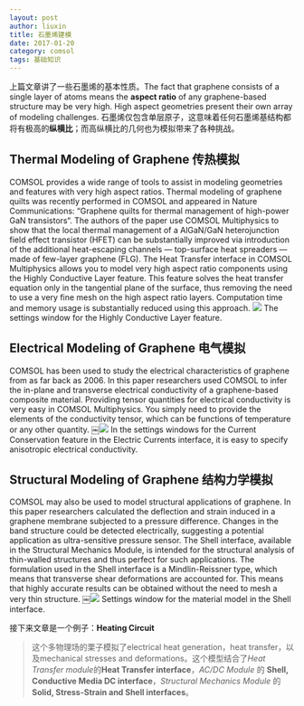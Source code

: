 ```yaml
---
layout: post
author: liuxin
title: 石墨烯建模 
date: 2017-01-20
category: comsol
tags: 基础知识
---
```


上篇文章讲了一些石墨烯的基本性质。The fact that graphene consists of a single layer of atoms means the **aspect ratio** of any graphene-based structure may be very high. High aspect geometries present their own array of modeling challenges. 石墨烯仅包含单层原子，这意味着任何石墨烯基结构都将有极高的**纵横比**；而高纵横比的几何也为模拟带来了各种挑战。

## Thermal Modeling of Graphene 传热模拟
COMSOL provides a wide range of tools to assist in modeling geometries and features with very high aspect ratios. Thermal modeling of graphene quilts was recently performed in COMSOL and appeared in Nature Communications: “Graphene quilts for thermal management of high-power GaN transistors“. The authors of the paper use COMSOL Multiphysics to show that the local thermal management of a AlGaN/GaN heterojunction field effect transistor (HFET) can be substantially improved via introduction of the additional heat-escaping channels — top-surface heat spreaders — made of few-layer graphene (FLG).
The Heat Transfer interface in COMSOL Multiphysics allows you to model very high aspect ratio components using the Highly Conductive Layer feature. This feature solves the heat transfer equation only in the tangential plane of the surface, thus removing the need to use a very fine mesh on the high aspect ratio layers. Computation time and memory usage is substantially reduced using this approach.
![][image-1]
The settings window for the Highly Conductive Layer feature.


## Electrical Modeling of Graphene 电气模拟
COMSOL has been used to study the electrical characteristics of graphene from as far back as 2006. In this paper researchers used COMSOL to infer the in-plane and transverse electrical conductivity of a graphene-based composite material. Providing tensor quantities for electrical conductivity is very easy in COMSOL Multiphysics. You simply need to provide the elements of the conductivity tensor, which can be functions of temperature or any other quantity.
￼![][image-2]
In the settings windows for the Current Conservation feature in the Electric Currents interface, it is easy to specify anisotropic electrical conductivity.


## Structural Modeling of Graphene 结构力学模拟
COMSOL may also be used to model structural applications of graphene. In this paper researchers calculated the deflection and strain induced in a graphene membrane subjected to a pressure difference. Changes in the band structure could be detected electrically, suggesting a potential application as ultra-sensitive pressure sensor. The Shell interface, available in the Structural Mechanics Module, is intended for the structural analysis of thin-walled structures and thus perfect for such applications. The formulation used in the Shell interface is a Mindlin-Reissner type, which means that transverse shear deformations are accounted for. This means that highly accurate results can be obtained without the need to mesh a very thin structure.
￼![][image-3]
Settings window for the material model in the Shell interface.

接下来文章是一个例子：**Heating Circuit**

> 这个多物理场的栗子模拟了electrical heat generation，heat transfer，以及mechanical stresses and deformations。这个模型结合了*Heat Transfer module*的**Heat Transfer interface**，*AC/DC Module* 的 **Shell, Conductive Media DC interface**，*Structural Mechanics Module* 的 **Solid, Stress-Strain and Shell interfaces**。

[image-1]:	http://cdn.comsol.com/wordpress/2013/03/settings-window-for-the-Highly-Conductive-Layer-feature.png
[image-2]:	http://cdn.comsol.com/wordpress/2013/03/settings-windows-for-the-Current-Conservation-feature-in-the-Electric-Currents-interface.png
[image-3]:	http://cdn.comsol.com/wordpress/2013/03/Settings-window-for-the-material-model-in-the-Shell-interface.png